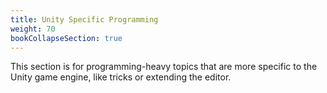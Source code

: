 ```yaml
---
title: Unity Specific Programming 
weight: 70
bookCollapseSection: true
---
```


This section is for programming-heavy topics that are more specific to the Unity game engine, like tricks or extending the editor. 

